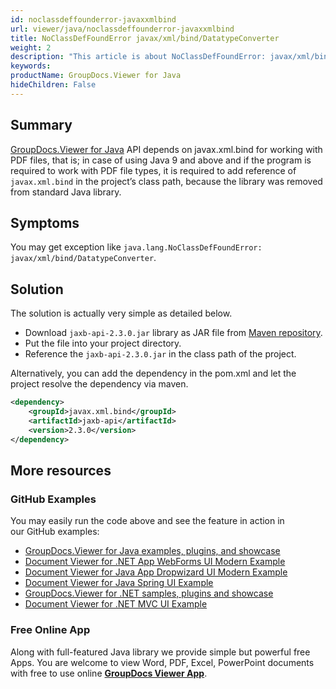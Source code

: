 ```yaml
---
id: noclassdeffounderror-javaxxmlbind
url: viewer/java/noclassdeffounderror-javaxxmlbind
title: NoClassDefFoundError javax/xml/bind/DatatypeConverter
weight: 2
description: "This article is about NoClassDefFoundError: javax/xml/bind/DatatypeConverter"
keywords: 
productName: GroupDocs.Viewer for Java
hideChildren: False
---
```

## Summary

[GroupDocs.Viewer for Java](https://products.groupdocs.com/viewer/java) API depends on javax.xml.bind for working with PDF files, that is; in case of using Java 9 and above and if the program is required to work with PDF file types, it is required to add reference of `javax.xml.bind` in the project’s class path, because the library was removed from standard Java library.

## Symptoms

You may get exception like `java.lang.NoClassDefFoundError: javax/xml/bind/DatatypeConverter`.

## Solution

The solution is actually very simple as detailed below.

* Download `jaxb-api-2.3.0.jar` library as JAR file from [Maven repository](https://mvnrepository.com/artifact/javax.xml.bind).
* Put the file into your project directory.
* Reference the `jaxb-api-2.3.0.jar` in the class path of the project.

Alternatively, you can add the dependency in the pom.xml and let the project resolve the dependency via maven.
```xml
<dependency>
    <groupId>javax.xml.bind</groupId>
    <artifactId>jaxb-api</artifactId>
    <version>2.3.0</version>
</dependency>
```

## More resources

### GitHub Examples
You may easily run the code above and see the feature in action in our GitHub examples:
*   [GroupDocs.Viewer for Java examples, plugins, and showcase](https://github.com/groupdocs-viewer/GroupDocs.Viewer-for-Java)
*   [Document Viewer for .NET App WebForms UI Modern Example](https://github.com/groupdocs-viewer/GroupDocs.Viewer-for-.NET-WebForms)
*   [Document Viewer for Java App Dropwizard UI Modern Example](https://github.com/groupdocs-viewer/GroupDocs.Viewer-for-Java-Dropwizard)
*   [Document Viewer for Java Spring UI Example](https://github.com/groupdocs-viewer/GroupDocs.Viewer-for-Java-Spring)
*   [GroupDocs.Viewer for .NET samples, plugins and showcase](https://github.com/groupdocs-viewer/GroupDocs.Viewer-for-.NET)
*   [Document Viewer for .NET MVC UI Example](https://github.com/groupdocs-viewer/GroupDocs.Viewer-for-Java-MVC)

### Free Online App
Along with full-featured Java library we provide simple but powerful free Apps.
You are welcome to view Word, PDF, Excel, PowerPoint documents with free to use online **[GroupDocs Viewer App](https://products.groupdocs.app/viewer)**.
